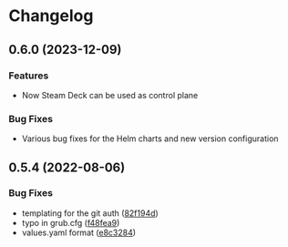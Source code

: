 # Changelog

## 0.6.0 (2023-12-09)

### Features

* Now Steam Deck can be used as control plane

### Bug Fixes

* Various bug fixes for the Helm charts and new version configuration

## 0.5.4 (2022-08-06)

### Bug Fixes

* templating for the git auth ([82f194d](https://github.com/locmai/humble/commit/82f194d6b05a1337917a026a6c3e9c7b2c1c5fdf))
* typo in grub.cfg ([f48fea9](https://github.com/locmai/humble/commit/f48fea9b22f391b1d48e652212cfd7c323bc4708))
* values.yaml format ([e8c3284](https://github.com/locmai/humble/commit/e8c32840755a7830961fee5fef59dc85ae35687f))
